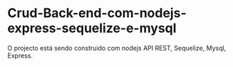 # Crud-Back-end-com-nodejs-express-sequelize-e-mysql
O projecto está sendo construido com nodejs API REST, Sequelize, Mysql, Express.

